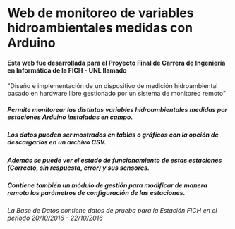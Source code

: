 # Web de monitoreo de variables hidroambientales medidas con Arduino

#### Esta web fue desarrollada para el Proyecto Final de Carrera de Ingeniería en Informática de la FICH - UNL llamado
"Diseño e implementación de un dispositivo de medición hidroambiental basado en hardware libre gestionado por un sistema de monitoreo
remoto"

##### Permite monitorear las distintas variables hidroambientales medidas por estaciones Arduino instaladas en campo.
##### Los datos pueden ser mostrados en tablas o gráficos con la opción de descargarlos en un archivo CSV.

##### Además se puede ver el estado de funcionamiento de estas estaciones (Correcto, sin respuesta, error) y sus sensores.

##### Contiene también un módulo de gestión para modificar de manera remota los parámetros de configuración de las estaciones.

###### La Base de Datos contiene datos de prueba para la Estación FICH en el período 20/10/2016 - 22/10/2016
